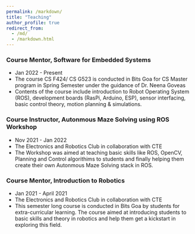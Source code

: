 ```yaml
---
permalink: /markdown/
title: "Teaching"
author_profile: true
redirect_from: 
  - /md/
  - /markdown.html
---
```


### Course Mentor, Software for Embedded Systems 
* Jan 2022 - Present
* The course CS F424/ CS G523 is conducted in Bits Goa for CS Master program in Spring Semester under the guidance of Dr. Neena Goveas
* Contents of the course include introduction to Robot Operating System (ROS), development boards (RasPi, Arduino, ESP), sensor interfacing, basic control theory, motion planning & simulations.
  
### Course Instructor, Autonmous Maze Solving using ROS Workshop
* Nov 2021 - Jan 2022
* The Electronics and Robotics Club in collaboration with CTE
* The Workshop was aimed at teaching basic skills like ROS, OpenCV, Planning and Control algorithims to students and finally helping them create their own Autonmous Maze Solving stack in ROS.
  
### Course Mentor, Introduction to Robotics
* Jan 2021 - April 2021
* The Electronics and Robotics Club in collaboration with CTE
* This semester long course is conducted in Bits Goa by students for extra-curricular learning. The course aimed at introducing students to basic skills and theory in robotics and help them get a kickstart in exploring this field. 
